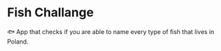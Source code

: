 # Fish Challange
🐟 App that checks if you are able to name every type of fish that lives in Poland.
